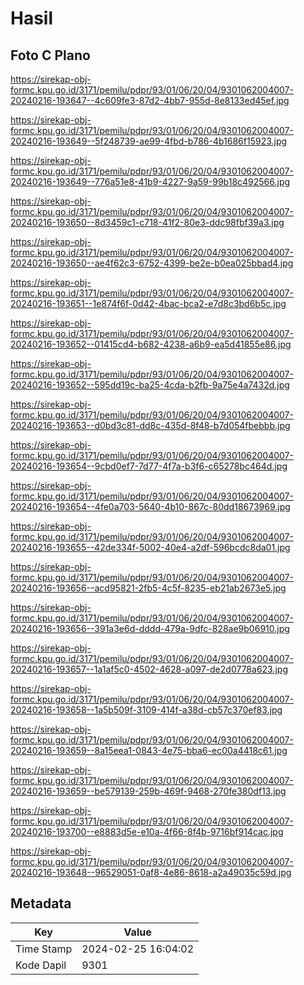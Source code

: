 # Hasil

## Foto C Plano

https://sirekap-obj-formc.kpu.go.id/3171/pemilu/pdpr/93/01/06/20/04/9301062004007-20240216-193647--4c609fe3-87d2-4bb7-955d-8e8133ed45ef.jpg

https://sirekap-obj-formc.kpu.go.id/3171/pemilu/pdpr/93/01/06/20/04/9301062004007-20240216-193649--5f248739-ae99-4fbd-b786-4b1686f15923.jpg

https://sirekap-obj-formc.kpu.go.id/3171/pemilu/pdpr/93/01/06/20/04/9301062004007-20240216-193649--776a51e8-41b9-4227-9a59-99b18c492566.jpg

https://sirekap-obj-formc.kpu.go.id/3171/pemilu/pdpr/93/01/06/20/04/9301062004007-20240216-193650--8d3459c1-c718-41f2-80e3-ddc98fbf39a3.jpg

https://sirekap-obj-formc.kpu.go.id/3171/pemilu/pdpr/93/01/06/20/04/9301062004007-20240216-193650--ae4f62c3-6752-4399-be2e-b0ea025bbad4.jpg

https://sirekap-obj-formc.kpu.go.id/3171/pemilu/pdpr/93/01/06/20/04/9301062004007-20240216-193651--1e874f6f-0d42-4bac-bca2-e7d8c3bd6b5c.jpg

https://sirekap-obj-formc.kpu.go.id/3171/pemilu/pdpr/93/01/06/20/04/9301062004007-20240216-193652--01415cd4-b682-4238-a6b9-ea5d41855e86.jpg

https://sirekap-obj-formc.kpu.go.id/3171/pemilu/pdpr/93/01/06/20/04/9301062004007-20240216-193652--595dd19c-ba25-4cda-b2fb-9a75e4a7432d.jpg

https://sirekap-obj-formc.kpu.go.id/3171/pemilu/pdpr/93/01/06/20/04/9301062004007-20240216-193653--d0bd3c81-dd8c-435d-8f48-b7d054fbebbb.jpg

https://sirekap-obj-formc.kpu.go.id/3171/pemilu/pdpr/93/01/06/20/04/9301062004007-20240216-193654--9cbd0ef7-7d77-4f7a-b3f6-c65278bc464d.jpg

https://sirekap-obj-formc.kpu.go.id/3171/pemilu/pdpr/93/01/06/20/04/9301062004007-20240216-193654--4fe0a703-5640-4b10-867c-80dd18673969.jpg

https://sirekap-obj-formc.kpu.go.id/3171/pemilu/pdpr/93/01/06/20/04/9301062004007-20240216-193655--42de334f-5002-40e4-a2df-596bcdc8da01.jpg

https://sirekap-obj-formc.kpu.go.id/3171/pemilu/pdpr/93/01/06/20/04/9301062004007-20240216-193656--acd95821-2fb5-4c5f-8235-eb21ab2673e5.jpg

https://sirekap-obj-formc.kpu.go.id/3171/pemilu/pdpr/93/01/06/20/04/9301062004007-20240216-193656--391a3e6d-dddd-479a-9dfc-828ae9b06910.jpg

https://sirekap-obj-formc.kpu.go.id/3171/pemilu/pdpr/93/01/06/20/04/9301062004007-20240216-193657--1a1af5c0-4502-4628-a097-de2d0778a623.jpg

https://sirekap-obj-formc.kpu.go.id/3171/pemilu/pdpr/93/01/06/20/04/9301062004007-20240216-193658--1a5b509f-3109-414f-a38d-cb57c370ef83.jpg

https://sirekap-obj-formc.kpu.go.id/3171/pemilu/pdpr/93/01/06/20/04/9301062004007-20240216-193659--8a15eea1-0843-4e75-bba6-ec00a4418c61.jpg

https://sirekap-obj-formc.kpu.go.id/3171/pemilu/pdpr/93/01/06/20/04/9301062004007-20240216-193659--be579139-259b-469f-9468-270fe380df13.jpg

https://sirekap-obj-formc.kpu.go.id/3171/pemilu/pdpr/93/01/06/20/04/9301062004007-20240216-193700--e8883d5e-e10a-4f66-8f4b-9716bf914cac.jpg

https://sirekap-obj-formc.kpu.go.id/3171/pemilu/pdpr/93/01/06/20/04/9301062004007-20240216-193648--96529051-0af8-4e86-8618-a2a49035c59d.jpg


## Metadata

| Key        | Value               |
| ---------- | ------------------- |
| Time Stamp | 2024-02-25 16:04:02 |
| Kode Dapil | 9301                |



